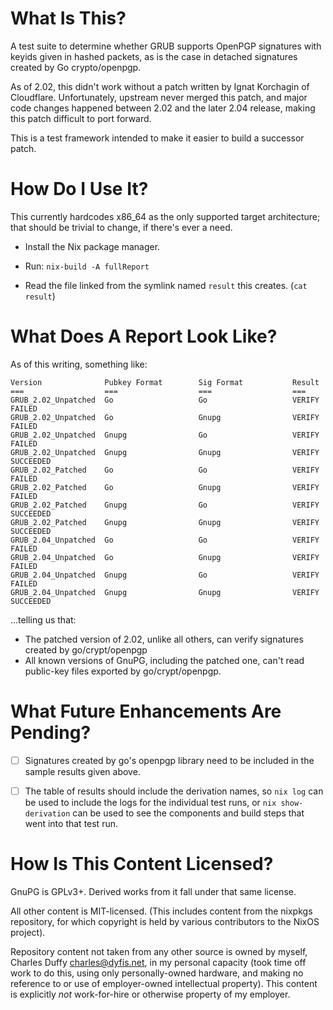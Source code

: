 What Is This?
=============

A test suite to determine whether GRUB supports OpenPGP signatures with keyids given in hashed packets, as is the case in detached signatures created by Go crypto/openpgp.

As of 2.02, this didn't work without a patch written by Ignat Korchagin of Cloudflare. Unfortunately, upstream never merged this patch, and major code changes happened between 2.02 and the later 2.04 release, making this patch difficult to port forward.

This is a test framework intended to make it easier to build a successor patch.


How Do I Use It?
================

This currently hardcodes x86_64 as the only supported target architecture; that should be trivial to change, if there's ever a need.

- Install the Nix package manager.

- Run: `nix-build -A fullReport`

- Read the file linked from the symlink named `result` this creates. (`cat result`)


What Does A Report Look Like?
=============================

As of this writing, something like:

```
Version              Pubkey Format        Sig Format           Result
===                  ===                  ===                  ===
GRUB_2.02_Unpatched  Go                   Go                   VERIFY FAILED
GRUB_2.02_Unpatched  Go                   Gnupg                VERIFY FAILED
GRUB_2.02_Unpatched  Gnupg                Go                   VERIFY FAILED
GRUB_2.02_Unpatched  Gnupg                Gnupg                VERIFY SUCCEEDED
GRUB_2.02_Patched    Go                   Go                   VERIFY FAILED
GRUB_2.02_Patched    Go                   Gnupg                VERIFY FAILED
GRUB_2.02_Patched    Gnupg                Go                   VERIFY SUCCEEDED
GRUB_2.02_Patched    Gnupg                Gnupg                VERIFY SUCCEEDED
GRUB_2.04_Unpatched  Go                   Go                   VERIFY FAILED
GRUB_2.04_Unpatched  Go                   Gnupg                VERIFY FAILED
GRUB_2.04_Unpatched  Gnupg                Go                   VERIFY FAILED
GRUB_2.04_Unpatched  Gnupg                Gnupg                VERIFY SUCCEEDED
```

...telling us that:

- The patched version of 2.02, unlike all others, can verify signatures created by go/crypt/openpgp
- All known versions of GnuPG, including the patched one, can't read public-key files exported by go/crypt/openpgp.


What Future Enhancements Are Pending?
=====================================

- [ ] Signatures created by go's openpgp library need to be included in the sample results given above.
- [ ] The table of results should include the derivation names, so `nix log` can be used to include the logs for the individual test runs, or `nix show-derivation` can be used to see the components and build steps that went into that test run.


How Is This Content Licensed?
=============================

GnuPG is GPLv3+. Derived works from it fall under that same license.

All other content is MIT-licensed. (This includes content from the nixpkgs repository, for which copyright is held by various contributors to the NixOS project).

Repository content not taken from any other source is owned by myself, Charles Duffy <charles@dyfis.net>, in my personal capacity (took time off work to do this, using only personally-owned hardware, and making no reference to or use of employer-owned intellectual property). This content is explicitly *not* work-for-hire or otherwise property of my employer.
